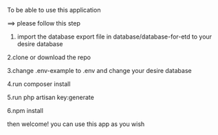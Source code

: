 To be able to use this application

==> please follow this step

1. import the database export file in database/database-for-etd to your desire database

2.clone or download the repo

3.change .env-example to .env and change your desire database

4.run composer install

5.run php artisan key:generate

6.npm install

then welcome! you can use this app as you wish

